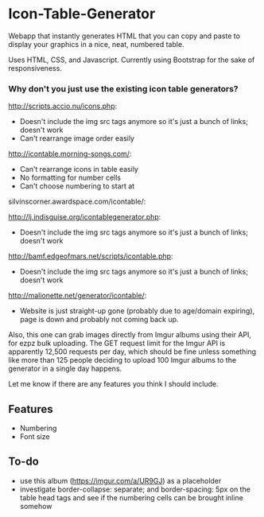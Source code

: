 # Icon-Table-Generator
Webapp that instantly generates HTML that you can copy and paste to display your graphics in a nice, neat, numbered table.

Uses HTML, CSS, and Javascript. Currently using Bootstrap for the sake of responsiveness.

### Why don't you just use the existing icon table generators?
http://scripts.accio.nu/icons.php:
- Doesn't include the img src tags anymore so it's just a bunch of links; doesn't work
- Can't rearrange image order easily

http://icontable.morning-songs.com/:
- Can't rearrange icons in table easily
- No formatting for number cells
- Can't choose numbering to start at

silvinscorner.awardspace.com/icontable/:


http://lj.indisguise.org/icontablegenerator.php:
- Doesn't include the img src tags anymore so it's just a bunch of links; doesn't work

http://bamf.edgeofmars.net/scripts/icontable.php:
- Doesn't include the img src tags anymore so it's just a bunch of links; doesn't work

http://malionette.net/generator/icontable/:
- Website is just straight-up gone (probably due to age/domain expiring), page is down and probably not coming back up.

Also, this one can grab images directly from Imgur albums using their API, for ezpz bulk uploading. The GET request limit for the Imgur API is apparently 12,500 requests per day, which should be fine unless something like more than 125 people deciding to upload 100 Imgur albums to the generator in a single day happens.

Let me know if there are any features you think I should include.

## Features
- Numbering
- Font size

## To-do
- use this album (https://imgur.com/a/UR9GJ) as a placeholder
- investigate border-collapse: separate; and border-spacing: 5px on the table head tags and see if the numbering cells can be brought inline somehow
